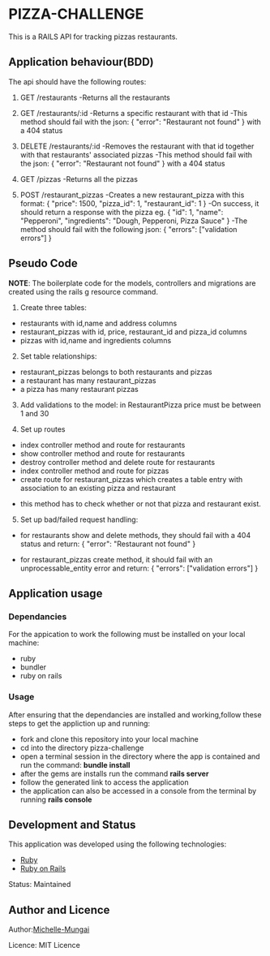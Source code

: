 # PIZZA-CHALLENGE
This is a RAILS API for tracking pizzas restaurants.

## Application behaviour(BDD)
The api should have the following routes:
1. GET /restaurants
  -Returns all the restaurants

2. GET /restaurants/:id
-Returns a specific restaurant with that id
-This method should fail with the json:
{
  "error": "Restaurant not found"
} with a 404 status

3. DELETE /restaurants/:id
-Removes the restaurant with that id together with that restaurants' associated pizzas
-This method should fail with the json:
{
  "error": "Restaurant not found"
} with a 404 status

4. GET /pizzas
  -Returns all the pizzas 

5. POST /restaurant_pizzas
-Creates a new restaurant_pizza with this format:
{
  "price": 1500,
  "pizza_id": 1,
  "restaurant_id": 1
} 
-On success, it should return a response with the pizza eg. 
{
  "id": 1,
  "name": "Pepperoni",
  "ingredients": "Dough, Pepperoni, Pizza Sauce"
}
-The method should fail with the following json: 
{
  "errors": ["validation errors"]
}

## Pseudo Code

**NOTE**: The boilerplate code for the models, controllers and migrations are created using the rails g resource command.

1. Create three tables:
 - restaurants with id,name and address columns
 - restaurant_pizzas with id, price, restaurant_id and pizza_id columns
 - pizzas with id,name and ingredients columns

 2. Set table relationships:
 - restaurant_pizzas belongs to both restaurants and pizzas
 - a restaurant has many restaurant_pizzas
 - a pizza has many restaurant pizzas

 3. Add validations to the model:
 in RestaurantPizza price must be between 1 and 30

 4. Set up routes
 - index controller method and route for restaurants
 - show controller method and route for restaurants
 - destroy controller method and delete route  for restaurants
 - index controller method and route for pizzas
 - create route for restaurant_pizzas which creates a table entry with association to an existing pizza and restaurant 
 * this method has to check whether or not that pizza and restaurant exist.
 
 5. Set up bad/failed request handling:
 - for restaurants show and delete methods, they should fail with a 404 status and return:
 {
  "error": "Restaurant not found"
}

- for restaurant_pizzas create method, it should fail with an unprocessable_entity error and return:
{
  "errors": ["validation errors"]
}

## Application usage
### Dependancies
For the appication to work  the following must be installed on your local machine:
- ruby 
- bundler 
- ruby on rails
### Usage
After ensuring that the dependancies are installed and working,follow these steps to get the appliction up and running:
- fork and clone this repository into your local machine
- cd into the directory pizza-challenge
- open a terminal session in the directory where the app is contained and run the command: **bundle install** 
- after the gems are installs run the command **rails server**
- follow the generated link to access the application
- the application can also  be accessed in a console from the terminal by running **rails console**

## Development and Status

This application was developed using the following technologies:
-  [Ruby](https://www.ruby-lang.org/en/)
-  [Ruby on Rails](https://rubyonrails.org/)

Status: Maintained

## Author and Licence

Author:[Michelle-Mungai](https://github.com/Michelle-Mungai)

Licence: MIT Licence